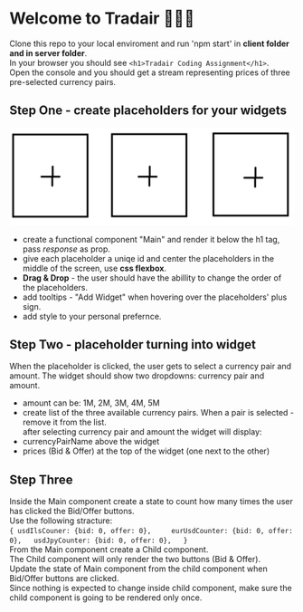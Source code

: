 # Welcome to __Tradair__ 👋👋👋

Clone this repo to your local enviroment and run 'npm start' in __client folder and in server folder__.  
In your browser you should see `<h1>Tradair Coding Assignment</h1>`.  
Open the console and you should get a stream representing prices of three pre-selected currency pairs.

## Step One - create placeholders for your widgets
![Alt text](./imgs/placeholders.PNG)   
- create a functional component "Main" and render it below the h1 tag, pass _response_ as prop.
- give each placeholder a uniqe id and center the placeholders in the middle of the screen, use **css flexbox**. 
- **Drag & Drop** - the user should have the abillity to change the order of the placeholders.  
- add tooltips - "Add Widget" when hovering over the placeholders' plus sign.
- add style to your personal prefernce.

## Step Two - placeholder turning into widget
When the placeholder is clicked, the user gets to select a currency pair and amount.
The widget should show two dropdowns: currency pair and amount.
 - amount can be: 1M, 2M, 3M, 4M, 5M
 - create list of the three available currency pairs. When a pair is selected - remove it from the list.  
after selecting currency pair and amount the widget will display:    
 - currencyPairName above the widget
 - prices (Bid & Offer) at the top of the widget (one next to the other)

## Step Three
Inside the Main component create a state to count how many times the user has clicked the Bid/Offer buttons.  
Use the following stracture:  
`{
usdIlsCouner: {bid: 0, offer: 0},    
eurUsdCounter: {bid: 0, offer: 0},  
usdJpyCounter: {bid: 0, offer: 0},  
}`  
From the Main component create a Child component.  
The Child component will only render the two buttons (Bid & Offer).  
Update the state of Main component from the child component when Bid/Offer buttons are clicked.  
Since nothing is expected to change inside child component, make sure the child component is going to be rendered only once.
